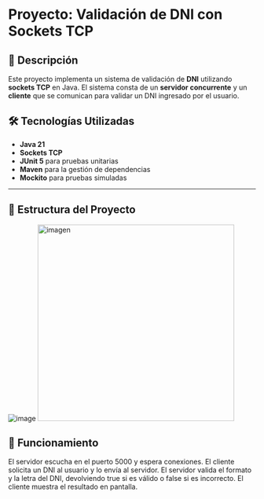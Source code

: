 # Proyecto: Validación de DNI con Sockets TCP

## 📌 Descripción
Este proyecto implementa un sistema de validación de **DNI** utilizando **sockets TCP** en Java. El sistema consta de un **servidor concurrente** y un **cliente** que se comunican para validar un DNI ingresado por el usuario.

## 🛠️ Tecnologías Utilizadas
- **Java 21**
- **Sockets TCP**
- **JUnit 5** para pruebas unitarias
- **Maven** para la gestión de dependencias
- **Mockito** para pruebas simuladas

---

## 📂 Estructura del Proyecto
![image](https://github.com/user-attachments/assets/37d591cc-34d4-4ebc-a7a3-c500ae8d8314)
<img src="(https://github.com/user-attachments/assets/37d591cc-34d4-4ebc-a7a3-c500ae8d8314)" alt="imagen" width="400px">


## 🎯 Funcionamiento
El servidor escucha en el puerto 5000 y espera conexiones.
El cliente solicita un DNI al usuario y lo envía al servidor.
El servidor valida el formato y la letra del DNI, devolviendo true si es válido o false si es incorrecto.
El cliente muestra el resultado en pantalla.
